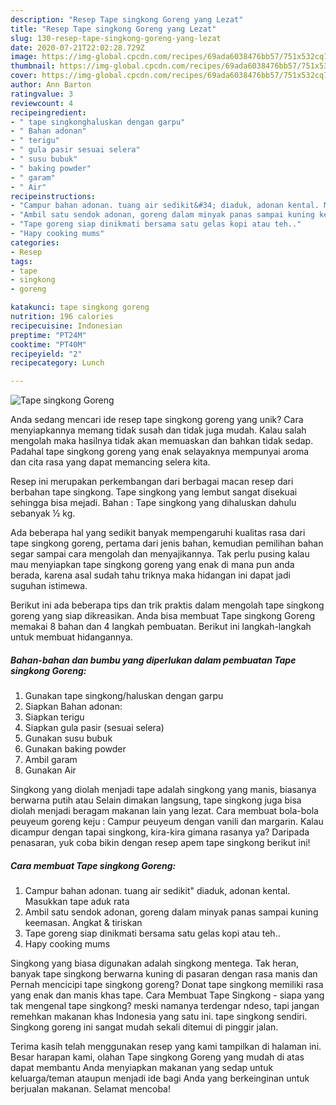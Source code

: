 ```yaml
---
description: "Resep Tape singkong Goreng yang Lezat"
title: "Resep Tape singkong Goreng yang Lezat"
slug: 130-resep-tape-singkong-goreng-yang-lezat
date: 2020-07-21T22:02:28.729Z
image: https://img-global.cpcdn.com/recipes/69ada6038476bb57/751x532cq70/tape-singkong-goreng-foto-resep-utama.jpg
thumbnail: https://img-global.cpcdn.com/recipes/69ada6038476bb57/751x532cq70/tape-singkong-goreng-foto-resep-utama.jpg
cover: https://img-global.cpcdn.com/recipes/69ada6038476bb57/751x532cq70/tape-singkong-goreng-foto-resep-utama.jpg
author: Ann Barton
ratingvalue: 3
reviewcount: 4
recipeingredient:
- " tape singkonghaluskan dengan garpu"
- " Bahan adonan"
- " terigu"
- " gula pasir sesuai selera"
- " susu bubuk"
- " baking powder"
- " garam"
- " Air"
recipeinstructions:
- "Campur bahan adonan. tuang air sedikit&#34; diaduk, adonan kental. Masukkan tape aduk rata"
- "Ambil satu sendok adonan, goreng dalam minyak panas sampai kuning keemasan. Angkat &amp; tiriskan"
- "Tape goreng siap dinikmati bersama satu gelas kopi atau teh.."
- "Hapy cooking mums"
categories:
- Resep
tags:
- tape
- singkong
- goreng

katakunci: tape singkong goreng 
nutrition: 196 calories
recipecuisine: Indonesian
preptime: "PT24M"
cooktime: "PT40M"
recipeyield: "2"
recipecategory: Lunch

---
```



![Tape singkong Goreng](https://img-global.cpcdn.com/recipes/69ada6038476bb57/751x532cq70/tape-singkong-goreng-foto-resep-utama.jpg)

Anda sedang mencari ide resep tape singkong goreng yang unik? Cara menyiapkannya memang tidak susah dan tidak juga mudah. Kalau salah mengolah maka hasilnya tidak akan memuaskan dan bahkan tidak sedap. Padahal tape singkong goreng yang enak selayaknya mempunyai aroma dan cita rasa yang dapat memancing selera kita.

Resep ini merupakan perkembangan dari berbagai macan resep dari berbahan tape singkong. Tape singkong yang lembut sangat disekuai sehingga bisa mejadi. Bahan : Tape singkong yang dihaluskan dahulu sebanyak ½ kg.

Ada beberapa hal yang sedikit banyak mempengaruhi kualitas rasa dari tape singkong goreng, pertama dari jenis bahan, kemudian pemilihan bahan segar sampai cara mengolah dan menyajikannya. Tak perlu pusing kalau mau menyiapkan tape singkong goreng yang enak di mana pun anda berada, karena asal sudah tahu triknya maka hidangan ini dapat jadi suguhan istimewa.


Berikut ini ada beberapa tips dan trik praktis dalam mengolah tape singkong goreng yang siap dikreasikan. Anda bisa membuat Tape singkong Goreng memakai 8 bahan dan 4 langkah pembuatan. Berikut ini langkah-langkah untuk membuat hidangannya.

<!--inarticleads1-->

##### Bahan-bahan dan bumbu yang diperlukan dalam pembuatan Tape singkong Goreng:

1. Gunakan  tape singkong/haluskan dengan garpu
1. Siapkan  Bahan adonan:
1. Siapkan  terigu
1. Siapkan  gula pasir (sesuai selera)
1. Gunakan  susu bubuk
1. Gunakan  baking powder
1. Ambil  garam
1. Gunakan  Air


Singkong yang diolah menjadi tape adalah singkong yang manis, biasanya berwarna putih atau Selain dimakan langsung, tape singkong juga bisa diolah menjadi beragam makanan lain yang lezat. Cara membuat bola-bola peuyeum goreng keju : Campur peuyeum dengan vanili dan margarin. Kalau dicampur dengan tapai singkong, kira-kira gimana rasanya ya? Daripada penasaran, yuk coba bikin dengan resep apem tape singkong berikut ini! 

<!--inarticleads2-->

##### Cara membuat Tape singkong Goreng:

1. Campur bahan adonan. tuang air sedikit&#34; diaduk, adonan kental. Masukkan tape aduk rata
1. Ambil satu sendok adonan, goreng dalam minyak panas sampai kuning keemasan. Angkat &amp; tiriskan
1. Tape goreng siap dinikmati bersama satu gelas kopi atau teh..
1. Hapy cooking mums


Singkong yang biasa digunakan adalah singkong mentega. Tak heran, banyak tape singkong berwarna kuning di pasaran dengan rasa manis dan Pernah mencicipi tape singkong goreng? Donat tape singkong memiliki rasa yang enak dan manis khas tape. Cara Membuat Tape Singkong - siapa yang tak mengenal tape singkong? meski namanya terdengar ndeso, tapi jangan remehkan makanan khas Indonesia yang satu ini. tape singkong sendiri. Singkong goreng ini sangat mudah sekali ditemui di pinggir jalan. 

Terima kasih telah menggunakan resep yang kami tampilkan di halaman ini. Besar harapan kami, olahan Tape singkong Goreng yang mudah di atas dapat membantu Anda menyiapkan makanan yang sedap untuk keluarga/teman ataupun menjadi ide bagi Anda yang berkeinginan untuk berjualan makanan. Selamat mencoba!
